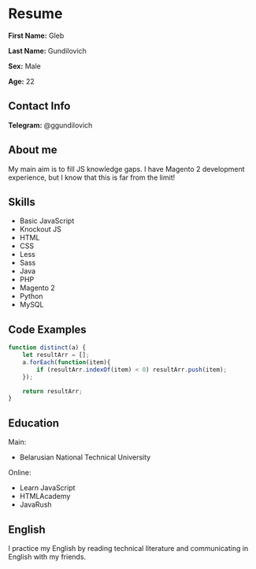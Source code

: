 # Resume

**First Name:** Gleb

**Last Name:** Gundilovich

**Sex:** Male

**Age:** 22

## Contact Info

**Telegram:** @ggundilovich

## About me

My main aim is to fill JS knowledge gaps. I have Magento 2 development experience, but I know that this is far from the limit!

## Skills

* Basic JavaScript
* Knockout JS
* HTML
* CSS
* Less
* Sass
* Java
* PHP
* Magento 2
* Python
* MySQL

## Code Examples

```javascript
function distinct(a) {
    let resultArr = [];
    a.forEach(function(item){
        if (resultArr.indexOf(item) < 0) resultArr.push(item);
    });

    return resultArr;
}
```

## Education

Main:
* Belarusian National Technical University

Online:
* Learn JavaScript
* HTMLAcademy
* JavaRush

## English

I practice my English by reading technical literature and communicating in English with my friends.